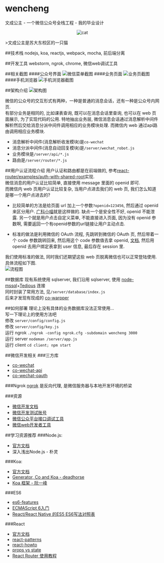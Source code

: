 # wencheng
文成公主 - 一个微信公众号全栈工程 - 我的毕业设计
<p align="center" >
  <img src="https://raw.github.com/wujichao/wencheng/master/screenshots/cat.jpg" alt="cat" title="cat">
</p>
>文成公主是苏大东校区的一只猫


##技术栈
nodejs, koa, reactjs, webpack, mocha, 前后端分离

##开发工具
webstorm, ngrok, chrome, 微信web调试工具

##相关截图
####公众号界面
![微信菜单截图](https://raw.github.com/wujichao/wencheng/master/screenshots/wechat.png)
####业务页面
![业务页截图](https://raw.github.com/wujichao/wencheng/master/screenshots/pages.png)
####手机浏览器
![手机浏览器截图](https://raw.github.com/wujichao/wencheng/master/screenshots/safari.png)


##架构介绍
![架构图](https://raw.github.com/wujichao/wencheng/master/screenshots/modules.png)

微信的公众号的交互形式有两种，一种是普通的消息会话，还有一种是公众号内网页.  
有部分业务是相同的, 比如课表查询, 既可以在消息会话里查询, 也可以在 web 页面展示, 为了实现代码的公用. 特地抽出业务层, 微信消息会话通过消息解析中间件解析然后交给消息分派中间件调用相应的业务模块处理. 而微信内 web 通过api路由调用相应业务模块.

- 消息解析中间件(消息解析收发模块)是`co-wechat`
- 消息分派中间件(消息自动回复模块)是`/server/wechat_robot.js`
- 业务模块是`/server/api/*.js`
- 路由是`/server/router/*.js`

##用户认证流程介绍
用户认证和路由都是在前端做的, 参考[react-router/examples/auth-with-shared-root](https://github.com/reactjs/react-router/tree/master/examples/auth-with-shared-root)实现.  
微信消息的用户认证比较简单, 直接使用 message 里面的 openid 即可.  
而微信内 web 页用户认证比较复杂, 当用户点进去我们的 web 页, 我们怎么知道是哪一个用户点进去的?

- 比较简单的方法是给页面 url 加上一个参数`?openid=123456`, 然后通过 openid 来区分用户. [广科小喵](https://github.com/paicha/gxgk-wechat-server)就是这样做的. 缺点一个是安全性不好, openid 不能泄露. 另一个就是用户点击自定义菜单, 不能直接进入页面, 因为没有 openid 参数啊, 需要返回一个有openid参数的url链接让用户主动点击.

- 标准的做法是利用微信的 OAuth 流程, 先跳转到微信的 OAuth 页, 然后带着一个 code 参数跳转回来, 然后用这个 code 参数值去拿 openid, [文档](http://mp.weixin.qq.com/wiki/4/9ac2e7b1f1d22e9e57260f6553822520.html), 然后用 openid 去用户绑定表拿到 user 信息, 最后存在 session 里. 

我们使用标准的做法, 同时我们还期望这些 web 页脱离微信也可以正常登陆使用. 具体流程如下图.  
![流程图](https://raw.github.com/wujichao/wencheng/master/screenshots/auth_flow.png)

##数据库
现有系统使用 sqlserver, 我们沿用 sqlserver, 使用 [node-mssql](https://github.com/patriksimek/node-mssql)+[Tedious](https://www.npmjs.com/package/tedious) 连接  
同时封装了常用方法, 见`/server/database/index.js`  
后来才发现有现成的 [co-warpper](https://github.com/patriksimek/co-mssql)

##如何部署
理论上没有具体的业务数据库没法正常使用...   
写一下理论上的使用方法吧  
修改 `server/config/config.js`  
修改 `server/config/key.js`  
运行 ngrok `./ngrok -config ngrok.cfg -subdomain wencheng 3000`  
运行 server `nodeman /server/app.js`  
运行 client `cd client; npm start`  

##微信开发相关
###三方库
- [co-wechat](https://github.com/node-webot/co-wechat)
- [co-wechat-api](https://github.com/node-webot/co-wechat-api)
- [co-wechat-oauth](https://github.com/node-webot/co-wechat-oauth)

###Ngrok
[ngrok](https://ngrok.com) 是反向代理, 是微信服务器与本地开发环境的桥梁

###资源
- [微信开发文档](http://mp.weixin.qq.com/wiki/home/index.html)
- [微信开发测试账号](http://mp.weixin.qq.com/debug/cgi-bin/sandbox?t=sandbox/login)
- [微信公众平台接口调试工具](http://mp.weixin.qq.com/debug/)
- [微信web开发者工具](https://mp.weixin.qq.com/wiki/10/e5f772f4521da17fa0d7304f68b97d7e.html)

##学习资源推荐
###Node.js:
- [官方文档](https://nodejs.org/api/)
- 深入浅出Node.js - 朴灵

###Koa:
- [官方文档](https://github.com/koajs/koa)
- [Generator, Co and Koa - deadhorse](http://deadhorse.me/co-and-koa-talk/)
- [Koa 框架 - 阮一峰](http://javascript.ruanyifeng.com/nodejs/koa.html)

###ES6

- [es6-features](http://es6-features.org/)
- [ECMAScript 6入门](http://es6.ruanyifeng.com/)
- [React/React Native 的ES5 ES6写法对照表](http://bbs.reactnative.cn/topic/15/react-react-native-%E7%9A%84es5-es6%E5%86%99%E6%B3%95%E5%AF%B9%E7%85%A7%E8%A1%A8/2)

###React
- [官方文档](https://facebook.github.io/react/docs/getting-started.html)
- [react-patterns](https://github.com/planningcenter/react-patterns)
- [react-howto](https://github.com/petehunt/react-howto)
- [props vs state](https://github.com/uberVU/react-guide/blob/master/props-vs-state.md)
- [React Router 使用教程](http://www.ruanyifeng.com/blog/2016/05/react_router.html)